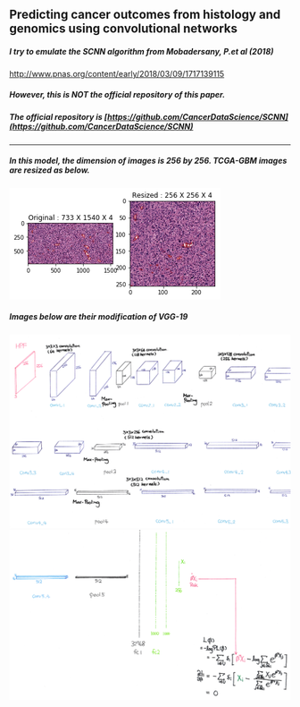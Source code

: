 ## Predicting cancer outcomes from histology and genomics using convolutional networks  
##### I try to emulate the SCNN algorithm from Mobadersany, P.*et al* (2018)  
<http://www.pnas.org/content/early/2018/03/09/1717139115>  
##### However, this is NOT the official repository of this paper.  
##### The official repository is [https://github.com/CancerDataScience/SCNN](https://github.com/CancerDataScience/SCNN)  
---------------------------------------------------------------
##### In this model, the dimension of images is 256 by 256. TCGA-GBM images are resized as below.  
![Alt text](./SCNN_imageLoading.png)  
##### Images below are their modification of VGG-19  
![Alt text](./SCNN_20180512_0002.png)
![Alt text](./SCNN_20180512_0001.png)

